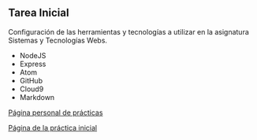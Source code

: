 ## Tarea Inicial

Configuración de las herramientas y tecnologías a utilizar en la asignatura Sistemas y Tecnologías Webs.

* NodeJS
* Express
* Atom
* GitHub
* Cloud9
* Markdown

[Página personal de prácticas](http://alu0100401691.github.io/)

[Página de la práctica inicial](http://alu0100401691.github.io/Tutorial-STW/)
